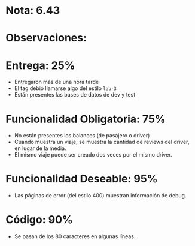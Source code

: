 # Nota: 6.43

# Observaciones:

# Entrega: 25%

- Entregaron más de una hora tarde
- El tag debió llamarse algo del estilo `lab-3`
- Están presentes las bases de datos de dev y test

# Funcionalidad Obligatoria: 75%

- No están presentes los balances (de pasajero o driver)
- Cuando muestra un viaje, se muestra la cantidad de reviews del driver, en
  lugar de la media.
- El mismo viaje puede ser creado dos veces por el mismo driver.

# Funcionalidad Deseable: 95%

- Las páginas de error (del estilo 400) muestran información de debug.

# Código: 90%

- Se pasan de los 80 caracteres en algunas líneas.
